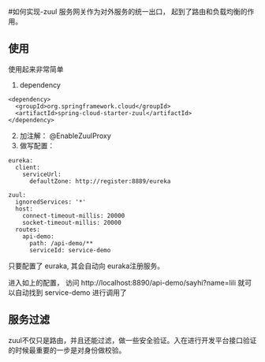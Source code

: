 #如何实现-zuul
服务网关作为对外服务的统一出口， 起到了路由和负载均衡的作用。

## 使用

使用起来非常简单

1. dependency
```
<dependency>
  <groupId>org.springframework.cloud</groupId>
  <artifactId>spring-cloud-starter-zuul</artifactId>
</dependency>
```
2. 加注解： @EnableZuulProxy
3. 做写配置：
```
eureka:
  client:
    serviceUrl:
      defaultZone: http://register:8889/eureka

zuul:
  ignoredServices: '*'
  host:
    connect-timeout-millis: 20000
    socket-timeout-millis: 20000
  routes:
    api-demo:
      path: /api-demo/**
      serviceId: service-demo
```
只要配置了 euraka, 其会自动向 euraka注册服务。

进入如上的配置， 访问 http://localhost:8890/api-demo/sayhi?name=lili 就可以自动找到 service-demo 进行调用了

## 服务过滤
zuul不仅只是路由，并且还能过滤，做一些安全验证。入在进行开发平台接口验证的时候最重要的一步是对身份做校验。
